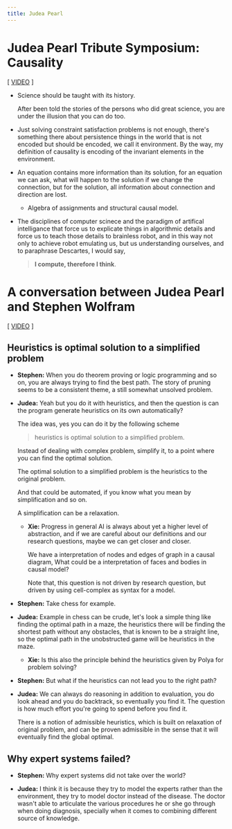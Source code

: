 ```yaml
---
title: Judea Pearl
---
```


# Judea Pearl Tribute Symposium: Causality

[ [VIDEO](https://www.youtube.com/watch?v=78EmmdfOcI8) ]

- Science should be taught with its history.

  After been told the stories of the persons who did great science,
  you are under the illusion that you can do too.

- Just solving constraint satisfaction problems is not enough,
  there's something there about persistence things in the world
  that is not encoded but should be encoded,
  we call it environment.
  By the way, my definition of causality is
  encoding of the invariant elements in the environment.

- An equation contains more information than its solution,
  for an equation we can ask,
  what will happen to the solution
  if we change the connection,
  but for the solution,
  all information about connection and direction are lost.

  - Algebra of assignments and structural causal model.

- The disciplines of computer scinece
  and the paradigm of artifical intelligance
  that force us to explicate things in algorithmic details
  and force us to teach those details to brainless robot,
  and in this way not only to achieve robot emulating us,
  but us understanding ourselves,
  and to paraphrase Descartes, I would say,

  > **I compute, therefore I think**.

# A conversation between Judea Pearl and Stephen Wolfram

[ [VIDEO](https://www.youtube.com/watch?v=230PsGBxkCo) ]

## Heuristics is optimal solution to a simplified problem

- **Stephen:** When you do theorem proving or logic programming and so on,
  you are always trying to find the best path.
  The story of pruning seems to be a consistent theme,
  a still somewhat unsolved problem.

- **Judea:** Yeah but you do it with heuristics,
  and then the question is can the program generate heuristics
  on its own automatically?

  The idea was, yes you can do it by the following scheme

  > heuristics is optimal solution to a simplified problem.

  Instead of dealing with complex problem,
  simplify it, to a point where you can find the optimal solution.

  The optimal solution to a simplified problem
  is the heuristics to the original problem.

  And that could be automated,
  if you know what you mean by simplification and so on.

  A simplification can be a relaxation.

  - **Xie:** Progress in general AI is always about yet a higher level of abstraction,
    and if we are careful about our definitions and our research questions,
    maybe we can get closer and closer.

    We have a interpretation of nodes and edges of graph in a causal diagram,
    What could be a interpretation of faces and bodies in causal model?

    Note that, this question is not driven by research question,
    but driven by using cell-complex as syntax for a model.

- **Stephen:** Take chess for example.

- **Judea:** Example in chess can be crude,
  let's look a simple thing like finding the optimal path in a maze,
  the heuristics there will be finding the shortest path without any obstacles,
  that is known to be a straight line,
  so the optimal path in the unobstructed game
  will be heuristics in the maze.

  - **Xie:** Is this also the principle behind
    the heuristics given by Polya for problem solving?

- **Stephen:** But what if the heuristics can not lead you to the right path?

- **Judea:** We can always do reasoning in addition to evaluation,
  you do look ahead and you do backtrack, so eventually you find it.
  The question is how much effort you're going to spend before you find it.

  There is a notion of admissible heuristics,
  which is built on relaxation of original problem,
  and can be proven admissible in the sense that
  it will eventually find the global optimal.

## Why expert systems failed?

- **Stephen:** Why expert systems did not take over the world?

- **Judea:** I think it is because
  they try to model the experts rather than the environment,
  they try to model doctor instead of the disease.
  The doctor wasn't able to articulate the various procedures
  he or she go through when doing diagnosis,
  specially when it comes to combining different source of knowledge.
